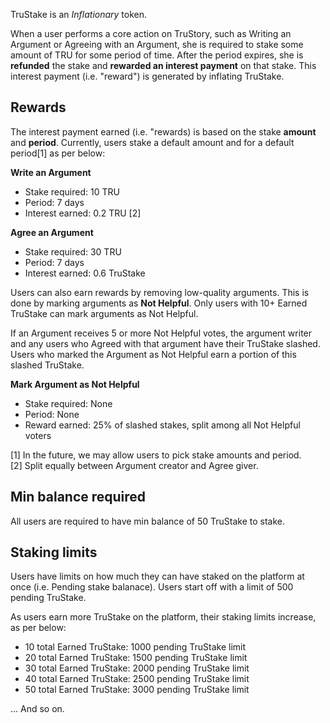 TruStake is an *Inflationary* token.

When a user performs a core action on TruStory, such as Writing an Argument or Agreeing with an Argument, she is required to stake some amount of TRU for some period of time. After the period expires, she is **refunded** the stake and **rewarded an interest payment** on that stake. This interest payment (i.e. "reward") is generated by inflating TruStake.

## Rewards

The interest payment earned (i.e. "rewards) is based on the stake **amount** and **period**. Currently, users stake a default amount and for a default period[1] as per below:

**Write an Argument**
- Stake required: 10 TRU
- Period: 7 days
- Interest earned: 0.2 TRU [2]


**Agree an Argument**
- Stake required: 30 TRU
- Period: 7 days
- Interest earned: 0.6 TruStake

Users can also earn rewards by removing low-quality arguments. This is done by marking arguments as **Not Helpful**. Only users with 10+ Earned TruStake can mark arguments as Not Helpful.

If an Argument receives 5 or more Not Helpful votes, the argument writer and any users who Agreed with that argument have their TruStake slashed. Users who marked the Argument as Not Helpful earn a portion of this slashed TruStake.

**Mark Argument as Not Helpful**
 - Stake required: None
 - Period: None
 - Reward earned: 25% of slashed stakes, split among all Not Helpful voters 
 
[1] In the future, we may allow users to pick stake amounts and period.  
[2] Split equally between Argument creator and Agree giver.

## Min balance required

All users are required to have min balance of 50 TruStake to stake. 

## Staking limits
Users have limits on how much they can have staked on the platform at once (i.e. Pending stake balanace). Users start off with a limit of 500 pending TruStake.

As users earn more TruStake on the platform, their staking limits increase, as per below:

- 10 total Earned TruStake: 1000 pending TruStake limit
- 20 total Earned TruStake: 1500 pending TruStake limit
- 30 total Earned TruStake: 2000 pending TruStake limit
- 40 total Earned TruStake: 2500 pending TruStake limit
- 50 total Earned TruStake: 3000 pending TruStake limit

... And so on.
